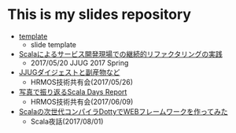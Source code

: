 # This is my slides repository

- [template](https://iwamatsu0430.github.io/slides/template/)
  - slide template
- [Scalaによるサービス開発現場での継続的リファクタリングの実践](https://iwamatsu0430.github.io/slides/20170520/)
  - 2017/05/20 JJUG 2017 Spring
- [JJUGダイジェストと副産物など](https://iwamatsu0430.github.io/slides/20170526/)
  - HRMOS技術共有会(2017/05/26)
- [写真で振り返るScala Days Report](https://iwamatsu0430.github.io/slides/20170609/)
  - HRMOS技術共有会(2017/06/09)
- [Scalaの次世代コンパイラDottyでWEBフレームワークを作ってみた](https://iwamatsu0430.github.io/slides/20170801/)
  - Scala夜話(2017/08/01)
